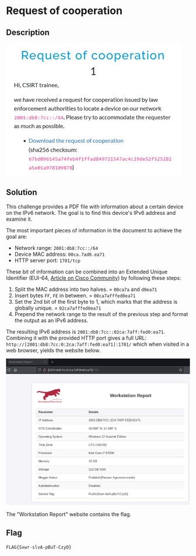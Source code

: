 # Request of cooperation
## Description

![](img/20241029172316.png)

## Solution

This challenge provides a PDF file with information about a certain device on the IPv6 network. The goal is to find this device's IPv6 address and examine it.

The most important pieces of information in the document to achieve the goal are:
- Network range: `2001:db8:7cc::/64`
- Device MAC address: `00ca.7ad0.ea71`
- HTTP server port: `1701/tcp`

These bit of information can be combined into an Extended Unique Identifier (EUI-64, [Article on Cisco Community](https://community.cisco.com/t5/networking-knowledge-base/understanding-ipv6-eui-64-bit-address/ta-p/3116953)) by following these steps:
1. Split the MAC address into two halves.
   = `00ca7a` and `d0ea71`
2. Insert bytes `FF`, `FE` in between.
   = `00ca7afffed0ea71`
3. Set the 2nd bit of the first byte to 1, which marks that the address is globally unique.
   = `02ca7afffed0ea71`
4. Prepend the network range to the result of the previous step and format the output as an IPv6 address.

The resulting IPv6 address is `2001:db8:7cc::02ca:7aff:fed0:ea71`. Combining it with the provided HTTP port gives a full URL: `http://[2001:db8:7cc:0:2ca:7aff:fed0:ea71]:1701/` which when visited in a web browser, yields the website below.

![](img/20241029173215.png)

The "Workstation Report" website contains the flag.

## Flag

`FLAG{Sxwr-slvA-pBuT-CzyD}`